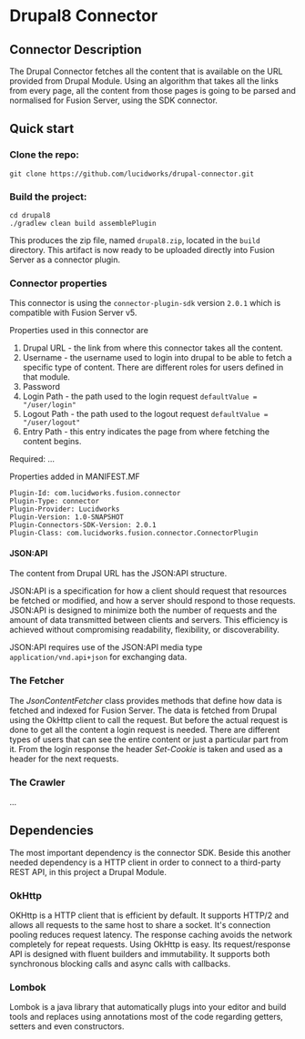 # Drupal8 Connector

## Connector Description

The Drupal Connector fetches all the content that is available on the URL provided from Drupal Module. Using an algorithm that takes all the links from every page, all the content from those pages is going to be parsed and normalised for Fusion Server, using the SDK connector. 

## Quick start

### Clone the repo:
```
git clone https://github.com/lucidworks/drupal-connector.git
```

### Build the project:
```
cd drupal8
./gradlew clean build assemblePlugin
```
 This produces the zip file, named `drupal8.zip`, located in the `build` directory.
This artifact is now ready to be uploaded directly into Fusion Server as a connector plugin.

### Connector properties
This connector is using the `connector-plugin-sdk` version `2.0.1` which is compatible with Fusion Server v5.

Properties used in this connector are
1. Drupal URL - the link from where this connector takes all the content.
2. Username - the username used to login into drupal to be able to fetch a specific type of content. There are different roles for users defined in that module.
3. Password 
4. Login Path - the path used to the login request ```defaultValue = "/user/login"``` 
4. Logout Path - the path used to the logout request ```defaultValue = "/user/logout"```
5. Entry Path -  this entry indicates the page from where fetching the content begins.

Required: ...

Properties added in MANIFEST.MF
```
Plugin-Id: com.lucidworks.fusion.connector
Plugin-Type: connector
Plugin-Provider: Lucidworks
Plugin-Version: 1.0-SNAPSHOT
Plugin-Connectors-SDK-Version: 2.0.1
Plugin-Class: com.lucidworks.fusion.connector.ConnectorPlugin
```

#### JSON:API
The content from Drupal URL has the JSON:API structure.

JSON:API is a specification for how a client should request that resources be fetched or modified, and how a server should respond to those requests.
JSON:API is designed to minimize both the number of requests and the amount of data transmitted between clients and servers. This efficiency is achieved without compromising readability, flexibility, or discoverability.

JSON:API requires use of the JSON:API media type `application/vnd.api+json` for exchanging data.

### The Fetcher
The _JsonContentFetcher_ class provides methods that define how data is fetched and indexed for Fusion Server. The data is fetched from Drupal using the OkHttp client to call the request. But before the actual request is done to get all the content a login request is needed. There are different types of users that can see the entire content or just a particular part from it.
 From the login response the header _Set-Cookie_ is taken and used as a header for the next requests.
 
 ### The Crawler
 ...

## Dependencies
The most important dependency is the connector SDK. Beside this another needed dependency is a HTTP client in order to connect to a third-party REST API, in this project a Drupal Module.

### OkHttp
OKHttp is a HTTP client that is efficient by default. It supports HTTP/2 and allows all requests to the same host to share a socket. It's connection pooling reduces request latency. The response caching avoids the network completely for repeat requests.
Using OkHttp is easy. Its request/response API is designed with fluent builders and immutability. It supports both synchronous blocking calls and async calls with callbacks.

### Lombok 
Lombok is a java library that automatically plugs into your editor and build tools and replaces using annotations most of the code regarding getters, setters and even constructors.

